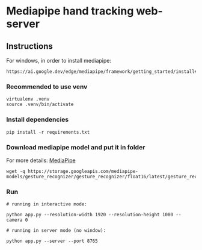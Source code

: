 # Mediapipe hand tracking web-server

## Instructions

For windows, in order to install mediapipe:

```
https://ai.google.dev/edge/mediapipe/framework/getting_started/install#installing_on_windows
```

### Recommended to use venv

```
virtualenv .venv
source .venv/bin/activate
```

### Install dependencies

```
pip install -r requirements.txt
```

### Download mediapipe model and put it in folder

For more details: [MediaPipe](https://ai.google.dev/edge/mediapipe/solutions/vision/gesture_recognizer)

```
wget -q https://storage.googleapis.com/mediapipe-models/gesture_recognizer/gesture_recognizer/float16/latest/gesture_recognizer.task
```

### Run

```
# running in interactive mode:

python app.py --resolution-width 1920 --resolution-height 1080 --camera 0

# running in server mode (no window):

python app.py --server --port 8765
```
